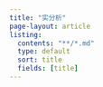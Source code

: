 ```yaml
---
title: "实分析"
page-layout: article
listing:
  contents: "**/*.md"
  type: default
  sort: title
  fields: [title]
---
```

